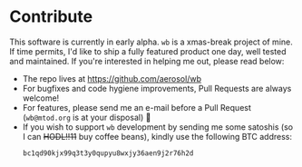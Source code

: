 # Contribute

This software is currently in early alpha. `wb` is a xmas-break project of
mine. If time permits, I'd like to ship a fully featured product one day, well tested and maintained. If you're
interested in helping me out, please read below:
  - The repo lives at https://github.com/aerosol/wb
  - For bugfixes and code hygiene improvements, Pull Requests are always welcome!
  - For features, please send me an e-mail before a Pull Request (`wb@mtod.org` is at your disposal) :pray:
  - If you wish to support `wb` development by sending me some satoshis
    (so I can ~~HODL!!11~~ buy coffee beans), kindly use the following BTC address:
    ```
    bc1qd90kjx99q3t3y0qupyu8wxjy36aen9j2r76h2d
    ```
